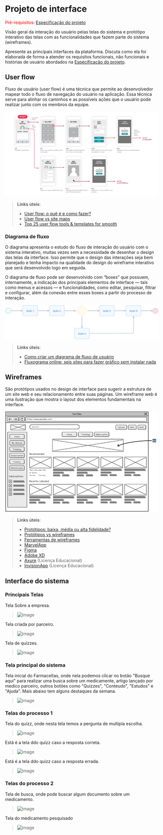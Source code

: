 
# Projeto de interface

<span style="color:red">Pré-requisitos: <a href="02-Especificacao.md"> Especificação do projeto</a></span>

Visão geral da interação do usuário pelas telas do sistema e protótipo interativo das telas com as funcionalidades que fazem parte do sistema (wireframes).

 Apresente as principais interfaces da plataforma. Discuta como ela foi elaborada de forma a atender os requisitos funcionais, não funcionais e histórias de usuário abordados na <a href="02-Especificacao.md"> Especificação do projeto</a></span>.

 ## User flow

Fluxo de usuário (user flow) é uma técnica que permite ao desenvolvedor mapear todo o fluxo de navegação do usuário na aplicação. Essa técnica serve para alinhar os caminhos e as possíveis ações que o usuário pode realizar junto com os membros da equipe.

![Exemplo de user flow](images/user_flow.jpg)

> **Links úteis**:
> - [User flow: o quê é e como fazer?](https://medium.com/7bits/fluxo-de-usu%C3%A1rio-user-flow-o-que-%C3%A9-como-fazer-79d965872534)
> - [User flow vs site maps](http://designr.com.br/sitemap-e-user-flow-quais-as-diferencas-e-quando-usar-cada-um/)
> - [Top 25 user flow tools & templates for smooth](https://www.mockplus.com/blog/post/user-flow-tools)

### Diagrama de fluxo

O diagrama apresenta o estudo do fluxo de interação do usuário com o sistema interativo, muitas vezes sem a necessidade de desenhar o design das telas da interface. Isso permite que o design das interações seja bem planejado e tenha impacto na qualidade do design do wireframe interativo que será desenvolvido logo em seguida.

O diagrama de fluxo pode ser desenvolvido com “boxes” que possuem, internamente, a indicação dos principais elementos de interface — tais como menus e acessos — e funcionalidades, como editar, pesquisar, filtrar e configurar, além da conexão entre esses boxes a partir do processo de interação.

![Exemplo de diagrama de fluxo](images/diagrama_fluxo.jpg)

> **Links úteis**:
> - [Como criar um diagrama de fluxo de usuário](https://www.lucidchart.com/blog/how-to-make-a-user-flow-diagram)
> - [Fluxograma online: seis sites para fazer gráfico sem instalar nada](https://www.techtudo.com.br/listas/2019/03/fluxograma-online-seis-sites-para-fazer-grafico-sem-instalar-nada.ghtml)

## Wireframes

São protótipos usados no design de interface para sugerir a estrutura de um site web e seu relacionamento entre suas páginas. Um wireframe web é uma ilustração que mostra o layout dos elementos fundamentais na interface.

![Exemplo de wireframe](images/wireframe.png)
 
> **Links úteis**:
> - [Protótipos: baixa, média ou alta fidelidade?](https://medium.com/ladies-that-ux-br/prot%C3%B3tipos-baixa-m%C3%A9dia-ou-alta-fidelidade-71d897559135)
> - [Protótipos vs wireframes](https://www.nngroup.com/videos/prototypes-vs-wireframes-ux-projects/)
> - [Ferramentas de wireframes](https://rockcontent.com/blog/wireframes/)
> - [MarvelApp](https://marvelapp.com/developers/documentation/tutorials/)
> - [Figma](https://www.figma.com/)
> - [Adobe XD](https://www.adobe.com/br/products/xd.html#scroll)
> - [Axure](https://www.axure.com/edu) (Licença Educacional)
> - [InvisionApp](https://www.invisionapp.com/) (Licença Educacional)


## Interface do sistema

###  Principais Telas

Tela Sobre a empresa.
> ![image](https://github.com/user-attachments/assets/208f25d4-cae3-4735-93b6-9bdd4b0d5925)

Tela criada por parceiro.
> ![image](https://github.com/user-attachments/assets/2124f838-17d3-46de-9dbc-3b19926fb499)

Tela de quizzes.
> ![image](https://github.com/user-attachments/assets/97401b3d-fd54-4235-8521-8d159fd01c90)



### Tela principal do sistema

Tela inicial do Farmaceltas, onde nela podemos clicar no botão "Busque aqui" para realizar uma busca sobre um medicamente, artigo lançado por medico parceiro, outros botões como "Quizzes", "Conteudo", "Estudos" e "Ajuda". Mais abaixo tem alguns destaques da semana.

> ![image](https://github.com/user-attachments/assets/7f8d3164-9ac4-4803-97dc-7c97c87bacf6)



###  Telas do processo 1

Tela do quizz, onde nesta tela temos a pergunta de multipla escolha.
> ![image](https://github.com/user-attachments/assets/f20b9e99-6927-4271-b122-c54db31fa778)


Está é a tela ddo quizz caso a resposta correta.

> ![image](https://github.com/user-attachments/assets/9f5e4931-503c-4f84-a5ac-3ad2f46553e7)


Está é a tela ddo quizz caso a resposta errada.

> ![image](https://github.com/user-attachments/assets/d67d5a28-58a5-4579-90a7-b1855ef5f552)


### Telas do processo 2

Tela de busca, onde pode buscar algum documento sobre um medicamento.

> ![image](https://github.com/user-attachments/assets/6ae68342-8945-4f01-b2b8-917fd8801b98)


Tela do medicamento pesquisado

> ![image](https://github.com/user-attachments/assets/4c694054-97ad-4101-8c0c-c0126e074eb8)

